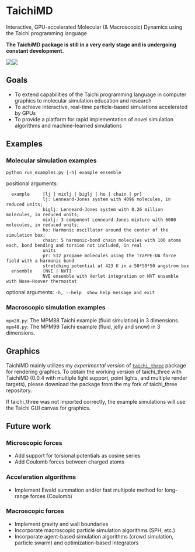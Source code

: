 # TaichiMD
Interactive, GPU-accelerated Molecular (& Macroscopic) Dynamics using the Taichi programming language

**The TaichiMD package is still in a very early stage and is undergoing constant development.**

![](propane.gif)![](mpm99.gif)

## Goals
* To extend capabilities of the Taichi programming language in computer graphics to molecular simulation education and research
* To achieve interactive, real-time particle-based simulations accelerated by GPUs
* To provide a platform for rapid implementation of novel simulation algorithms and machine-learned simulations

## Examples

### Molecular simulation examples
`python run_examples.py [-h] example ensemble`

positional arguments:
```
  example     [lj | mixlj | biglj | ho | chain | pr]
              lj: Lenneard-Jones system with 4096 molecules, in reduced units; 
              biglj: Lenneard-Jones system with 0.26 million molecules, in reduced units;
              mixlj: 3-component Lenneard-Jones mixture with 6000 molecules, in reduced units;
              ho: Harmonic oscillator around the center of the simulation box; 
              chain: 5 harmonic-bond chain molecules with 100 atoms each, bond bending and torsion not included, in real
              units
              pr: 512 propane molecules using the TraPPE-UA force field with a harmonic bond
              stretching potential at 423 K in a 50*50*50 angstrom box
  ensemble    [NVE | NVT] 
              NVE ensemble with Verlet integration or NVT ensemble with Nose-Hoover thermostat
```
optional arguments: `-h, --help  show help message and exit`

### Macroscopic simulation examples
`mpm28.py`: The MPM88 Taichi example (fluid simulation) in 3 dimensions.
`mpm48.py`: The MPM99 Taichi example (fluid, jelly and snow) in 3 dimensions.


## Graphics
TaichiMD mainly utilizes my *experimental version* of [`taichi_three`](https://github.com/victoriacity/taichi_three) package for rendering graphics. To obtain the working version of taichi_three with TaichiMD (0.0.4 with multiple light support, point lights, and multiple render targets), please download the package from the my fork of taichi_three repository.

If taichi_three was not imported correctly, the example simulations will use the Taichi GUI canvas for graphics.


## Future work
### Microscopic forces
* Add support for torsional potentials as cosine series
* Add Coulomb forces between charged atoms
### Acceleration algorithms
* Implement Ewald summation and/or fast multipole method for long-range forces (Coulomb)
### Macroscopic forces
* Implement gravity and wall boundaries
* Incorporate macroscopic particle simulation algorithms (SPH, etc.)
* Incorporate agent-based simulation algorithms (crowd simulation, particle swarm) and optimization-based integrators

